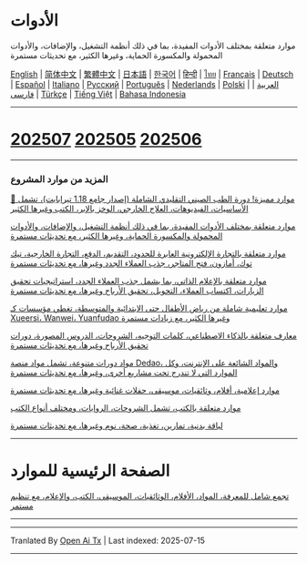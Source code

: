 # الأدوات
موارد متعلقة بمختلف الأدوات المفيدة، بما في ذلك أنظمة التشغيل، والإضافات، والأدوات المحمولة والمكسورة الحماية، وغيرها الكثير، مع تحديثات مستمرة

[English](https://openaitx.github.io/view.html?user=mswnlz&project=tools&lang=en) | [简体中文](https://openaitx.github.io/view.html?user=mswnlz&project=tools&lang=zh-CN) | [繁體中文](https://openaitx.github.io/view.html?user=mswnlz&project=tools&lang=zh-TW) | [日本語](https://openaitx.github.io/view.html?user=mswnlz&project=tools&lang=ja) | [한국어](https://openaitx.github.io/view.html?user=mswnlz&project=tools&lang=ko) | [हिन्दी](https://openaitx.github.io/view.html?user=mswnlz&project=tools&lang=hi) | [ไทย](https://openaitx.github.io/view.html?user=mswnlz&project=tools&lang=th) | [Français](https://openaitx.github.io/view.html?user=mswnlz&project=tools&lang=fr) | [Deutsch](https://openaitx.github.io/view.html?user=mswnlz&project=tools&lang=de) | [Español](https://openaitx.github.io/view.html?user=mswnlz&project=tools&lang=es) | [Italiano](https://openaitx.github.io/view.html?user=mswnlz&project=tools&lang=it) | [Русский](https://openaitx.github.io/view.html?user=mswnlz&project=tools&lang=ru) | [Português](https://openaitx.github.io/view.html?user=mswnlz&project=tools&lang=pt) | [Nederlands](https://openaitx.github.io/view.html?user=mswnlz&project=tools&lang=nl) | [Polski](https://openaitx.github.io/view.html?user=mswnlz&project=tools&lang=pl) | [العربية](https://openaitx.github.io/view.html?user=mswnlz&project=tools&lang=ar) | [فارسی](https://openaitx.github.io/view.html?user=mswnlz&project=tools&lang=fa) | [Türkçe](https://openaitx.github.io/view.html?user=mswnlz&project=tools&lang=tr) | [Tiếng Việt](https://openaitx.github.io/view.html?user=mswnlz&project=tools&lang=vi) | [Bahasa Indonesia](https://openaitx.github.io/view.html?user=mswnlz&project=tools&lang=id)



---------------
# [202507](https://raw.githubusercontent.com/mswnlz/tools/main/202507.md) [202505](https://raw.githubusercontent.com/mswnlz/tools/main/202505.md) [202506](https://raw.githubusercontent.com/mswnlz/tools/main/202506.md)



---------------
### المزيد من موارد المشروع

[🎁 موارد مميزة! دورة الطب الصيني التقليدي الشاملة (إصدار جامع 1.18 تيرابايت)، تشمل الأساسيات، الفيديوهات، العلاج الخارجي، الوخز بالإبر، الكتب وغيرها الكثير](https://github.com/mswnlz/chinese-traditional)

[موارد متعلقة بمختلف الأدوات المفيدة، بما في ذلك أنظمة التشغيل، والإضافات، والأدوات المحمولة والمكسورة الحماية، وغيرها الكثير، مع تحديثات مستمرة](https://github.com/mswnlz/tools)


[موارد متعلقة بالتجارة الإلكترونية العابرة للحدود، التقديم، الدفع، التجارة الخارجية، تيك توك، أمازون، فتح المتاجر، جذب العملاء الجدد وغيرها، مع تحديثات مستمرة](https://github.com/mswnlz/cross-border)

[موارد متعلقة بالإعلام الذاتي، بما يشمل جذب العملاء الجدد، استراتيجيات تحقيق الزيارات، اكتساب العملاء، التحويل، تحقيق الأرباح وغيرها، مع تحديثات مستمرة](https://github.com/mswnlz/self-media)

[ موارد تعليمية شاملة من رياض الأطفال حتى الابتدائية والمتوسطة، تغطي مؤسسات كـ Xueersi، Wanwei، Yuanfudao وغيرها الكثير، مع زيادات مستمرة](https://github.com/mswnlz/edu-knowlege)

[معارف متعلقة بالذكاء الاصطناعي، كلمات التوجيه، الشروحات، الدروس المصورة، دورات تحقيق الأرباح وغيرها، مع تحديثات مستمرة](https://github.com/mswnlz/AIknowledge)

[مواد دورات متنوعة، تشمل مواد منصة Dedao، والمواد الشائعة على الإنترنت، وكل الموارد التي لا تندرج تحت مشاريع أخرى، وغيرها، مع تحديثات مستمرة](https://github.com/mswnlz/curriculum)

[موارد إعلامية، أفلام، وثائقيات، موسيقى، حفلات غنائية وغيرها، مع تحديثات مستمرة](https://github.com/mswnlz/movies)

[موارد متعلقة بالكتب، تشمل الشروحات، الروايات، ومختلف أنواع الكتب](https://github.com/mswnlz/book)


[لياقة بدنية، تمارين، تغذية، صحة، نوم وغيرها، مع تحديثات مستمرة](https://github.com/mswnlz/healthy)


---------------

# الصفحة الرئيسية للموارد
[تجمع شامل للمعرفة، المواد، الأفلام، الوثائقيات، الموسيقى، الكتب، والإعلام، مع تنظيم مستمر](https://github.com/mswnlz)

---------------


---

Tranlated By [Open Ai Tx](https://github.com/OpenAiTx/OpenAiTx) | Last indexed: 2025-07-15

---